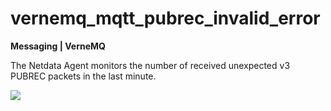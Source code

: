 # vernemq_mqtt_pubrec_invalid_error

**Messaging | VerneMQ**

The Netdata Agent monitors the number of received unexpected v3 PUBREC packets in the last minute.

![](https://drive.google.com/uc?export=view&id=1elXR92OQn3sWVGXUCjpGi-NwcLNYE24g)

